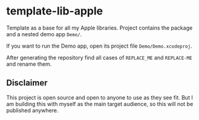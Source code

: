 # template-lib-apple

Template as a base for all my Apple libraries.
Project contains the package and a nested demo app `Demo/`.

If you want to run the Demo app, open its project file `Demo/Demo.xcodeproj`.

After generating the repository find all cases of `REPLACE_ME` and `REPLACE-ME` and rename them.

## Disclaimer

This project is open source and open to anyone to use as they see fit.
But I am building this with myself as the main target audience, so this will not be published anywhere.
